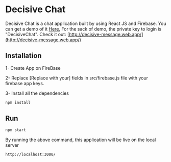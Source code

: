 # Decisive Chat

Decisive Chat is a chat application built by using React JS and Firebase. You can get a demo of it [Here.](http://decisive-message.web.app/) For the sack of demo, the private key to login is "DecisiveChat". Check it out: [http://decisive-message.web.app/](http://decisive-message.web.app/)

## Installation

1- Create App on FireBase

2- Replace [Replace with your] fields in src/firebase.js file with your firebase app keys.

3- Install all the dependencies

```bash
npm install
```

## Run

```bash
npm start
```
By running the above command, this application will be live on the local server
```bash
http://localhost:3000/
```